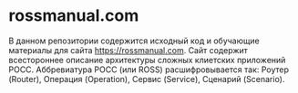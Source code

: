 # rossmanual.com
В данном репозитории содержится исходный код и обучающие материалы для сайта https://rossmanual.com.
Сайт содержит всестороннее описание архитектуры сложных клиетских приложений РОСС.
Аббревиатура РОСС (или ROSS) расшифровывается так:  Роутер (Router),  Операция (Operation),  Сервис (Service),  Сценарий (Scenario).